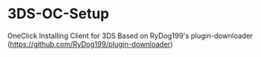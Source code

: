 # 3DS-OC-Setup
OneClick Installing Client for 3DS
Based on RyDog199's plugin-downloader (https://github.com/RyDog199/plugin-downloader)
